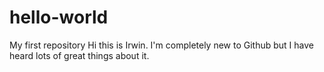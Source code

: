 # hello-world
My first repository
Hi this is Irwin. I'm completely new to Github but I have heard lots of great things about it.
